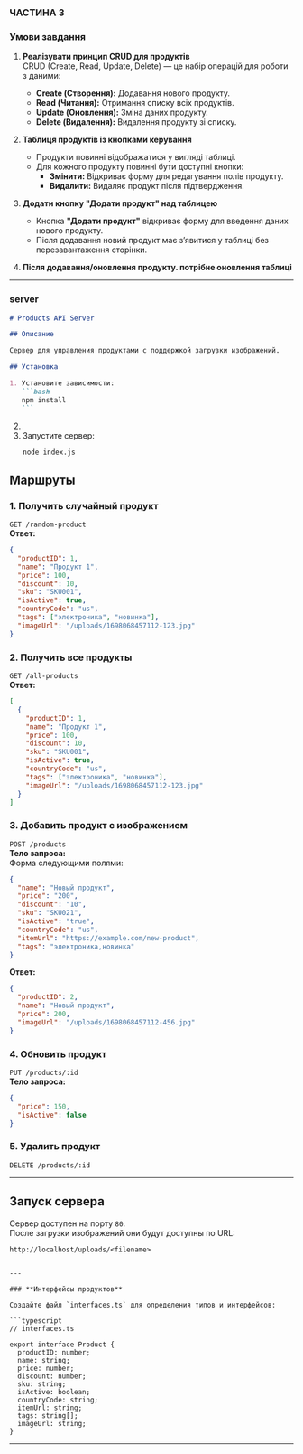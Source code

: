 ### ЧАСТИНА 3


### **Умови завдання**

1. **Реалізувати принцип CRUD для продуктів**  
   CRUD (Create, Read, Update, Delete) — це набір операцій для роботи з даними:
   - **Create (Створення):** Додавання нового продукту.
   - **Read (Читання):** Отримання списку всіх продуктів.
   - **Update (Оновлення):** Зміна даних продукту.
   - **Delete (Видалення):** Видалення продукту зі списку.

2. **Таблиця продуктів із кнопками керування**
   - Продукти повинні відображатися у вигляді таблиці.
   - Для кожного продукту повинні бути доступні кнопки:
      - **Змінити:** Відкриває форму для редагування полів продукту.
      - **Видалити:** Видаляє продукт після підтвердження.

3. **Додати кнопку "Додати продукт" над таблицею**
   - Кнопка **"Додати продукт"** відкриває форму для введення даних нового продукту.
   - Після додавання новий продукт має з’явитися у таблиці без перезавантаження сторінки.
4. **Після додавання/оновлення продукту. потрібне оновлення таблиці**
  
---

### server

````markdown
# Products API Server

## Описание

Сервер для управления продуктами с поддержкой загрузки изображений.

## Установка

1. Установите зависимости:
   ```bash
   npm install
   ```
````

2. 
3. Запустите сервер:
   ```bash
   node index.js
   ```

## Маршруты

### 1. Получить случайный продукт

`GET /random-product`  
**Ответ:**

```json
{
  "productID": 1,
  "name": "Продукт 1",
  "price": 100,
  "discount": 10,
  "sku": "SKU001",
  "isActive": true,
  "countryCode": "us",
  "tags": ["электроника", "новинка"],
  "imageUrl": "/uploads/1698068457112-123.jpg"
}
```

### 2. Получить все продукты

`GET /all-products`  
**Ответ:**

```json
[
  {
    "productID": 1,
    "name": "Продукт 1",
    "price": 100,
    "discount": 10,
    "sku": "SKU001",
    "isActive": true,
    "countryCode": "us",
    "tags": ["электроника", "новинка"],
    "imageUrl": "/uploads/1698068457112-123.jpg"
  }
]
```

### 3. Добавить продукт с изображением

`POST /products`  
**Тело запроса:**  
Форма следующими полями:

```json
{
  "name": "Новый продукт",
  "price": "200",
  "discount": "10",
  "sku": "SKU021",
  "isActive": "true",
  "countryCode": "us",
  "itemUrl": "https://example.com/new-product",
  "tags": "электроника,новинка"
}
```

**Ответ:**

```json
{
  "productID": 2,
  "name": "Новый продукт",
  "price": 200,
  "imageUrl": "/uploads/1698068457112-456.jpg"
}
```

### 4. Обновить продукт

`PUT /products/:id`  
**Тело запроса:**

```json
{
  "price": 150,
  "isActive": false
}
```

### 5. Удалить продукт

`DELETE /products/:id`

---

## Запуск сервера

Сервер доступен на порту `80`.  
После загрузки изображений они будут доступны по URL:

```
http://localhost/uploads/<filename>
```

````

---

### **Интерфейсы продуктов**

Создайте файл `interfaces.ts` для определения типов и интерфейсов:

```typescript
// interfaces.ts

export interface Product {
  productID: number;
  name: string;
  price: number;
  discount: number;
  sku: string;
  isActive: boolean;
  countryCode: string;
  itemUrl: string;
  tags: string[];
  imageUrl: string;
}
````

---